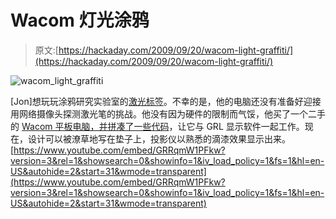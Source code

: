 # Wacom 灯光涂鸦

> 原文:[https://hackaday.com/2009/09/20/wacom-light-graffiti/](https://hackaday.com/2009/09/20/wacom-light-graffiti/)

![wacom_light_graffiti](../Images/72459960c2725bc879b81dc50e426c6d.png "wacom_light_graffiti")

[Jon]想玩玩涂鸦研究实验室的[激光标签](http://graffitiresearchlab.com/?page_id=76#video)。不幸的是，他的电脑还没有准备好迎接用网络摄像头探测激光笔的挑战。他没有因为硬件的限制而气馁，他买了一个二手的 [Wacom 平板电脑，并拼凑了一些代码](http://people.rit.edu/jts7739/projects/jtag.html)，让它与 GRL 显示软件一起工作。现在，设计可以被潦草地写在垫子上，投影仪以熟悉的滴漆效果显示出来。 [https://www.youtube.com/embed/GRRqmW1PFkw?version=3&rel=1&showsearch=0&showinfo=1&iv_load_policy=1&fs=1&hl=en-US&autohide=2&start=31&wmode=transparent](https://www.youtube.com/embed/GRRqmW1PFkw?version=3&rel=1&showsearch=0&showinfo=1&iv_load_policy=1&fs=1&hl=en-US&autohide=2&start=31&wmode=transparent)